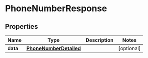 

# PhoneNumberResponse


## Properties

| Name | Type | Description | Notes |
|------------ | ------------- | ------------- | -------------|
|**data** | [**PhoneNumberDetailed**](PhoneNumberDetailed.md) |  |  [optional] |



